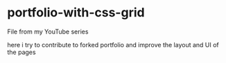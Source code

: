 # portfolio-with-css-grid
File from my YouTube series

here i try to contribute to forked portfolio and improve the layout and UI of the pages
